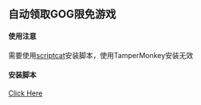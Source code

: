 ## 自动领取GOG限免游戏
#### 使用注意
需要使用[scriptcat](https://docs.scriptcat.org/)安装脚本，使用TamperMonkey安装无效

#### 安装脚本
[Click Here](https://github.com/Elm-Forest/gog-claim/blob/main/GOG_Claim.user.js?raw=true)
